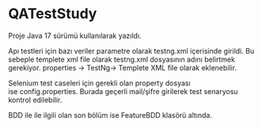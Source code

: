 # QATestStudy

Proje Java 17 sürümü kullanılarak yazıldı. 

Apı testleri için bazı veriler parametre olarak testng.xml içerisinde girildi. Bu sebeple templete xml file olarak testng.xml dosyasının adını belirtmek gerekiyor. properties -> TestNg-> Templete XML file olarak eklenebilir.

Selenium test caseleri için gerekli olan property dosyası ise config.properties. Burada geçerli mail/şifre girilerek test senaryosu kontrol edilebilir.

BDD ile ile ilgili olan son bölüm ise FeatureBDD klasörü altında. 
